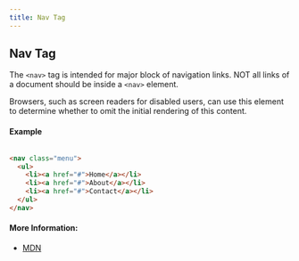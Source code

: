 ```yaml
---
title: Nav Tag
---
```

## Nav Tag

The `<nav>` tag is intended for major block of navigation links. NOT all links of a document should be inside a `<nav>` element.

Browsers, such as screen readers for disabled users, can use this element to determine whether to omit the initial rendering of this content.


#### Example
``` html

<nav class="menu">
  <ul>
    <li><a href="#">Home</a></li>
    <li><a href="#">About</a></li>
    <li><a href="#">Contact</a></li>
  </ul>
</nav>

```

#### More Information:
- <a href='https://developer.mozilla.org/en-US/docs/Web/HTML/Element/nav' target='_blank' rel='nofollow'>MDN</a>
